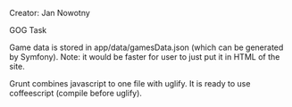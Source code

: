 Creator: Jan Nowotny

GOG Task


Game data is stored in app/data/gamesData.json (which can be generated by Symfony).
Note: it would be faster for user to just put it in HTML of the site.


Grunt combines javascript to one file with uglify.
It is ready to use coffeescript (compile before uglify).